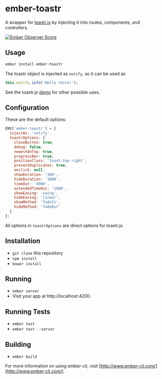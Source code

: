 # ember-toastr

A wrapper for [toastr.js] by injecting it into routes, components, and controllers.

[![Ember Observer Score](http://emberobserver.com/badges/ember-toastr.svg)](http://emberobserver.com/addons/ember-toastr)

## Usage

```sh
ember install ember-toastr
```

The toastr object is injected as `notify`, so it can be used as

```js
this.notify.info('Hello there!');
```

See the toastr.js [demo] for other possible uses.

## Configuration

These are the default options:

```js
ENV['ember-toastr'] = {
  injectAs: 'notify',
  toastrOptions: {
    closeButton: true,
    debug: false,
    newestOnTop: true,
    progressBar: true,
    positionClass: 'toast-top-right',
    preventDuplicates: true,
    onclick: null,
    showDuration: '300',
    hideDuration: '1000',
    timeOut: '4000',
    extendedTimeOut: '1000',
    showEasing: 'swing',
    hideEasing: 'linear',
    showMethod: 'fadeIn',
    hideMethod: 'fadeOut'
  }
};
```

All options in `toastrOptions` are direct options for toastr.js.

## Installation

* `git clone` this repository
* `npm install`
* `bower install`

## Running

* `ember server`
* Visit your app at http://localhost:4200.

## Running Tests

* `ember test`
* `ember test --server`

## Building

* `ember build`

For more information on using ember-cli, visit [http://www.ember-cli.com/](http://www.ember-cli.com/).

[toastr.js]: https://github.com/CodeSeven/toastr
[demo]: http://codeseven.github.io/toastr/demo.html
